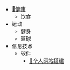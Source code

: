 
* [💪健康](/ProjectDocs/💪健康.md)
   * 饮食
* 运动
  * 健身
  * 篮球
* 信息技术
  * 软件 
    * [📡个人网站搭建](/ProjectDocs/📡个人网站搭建.md)



